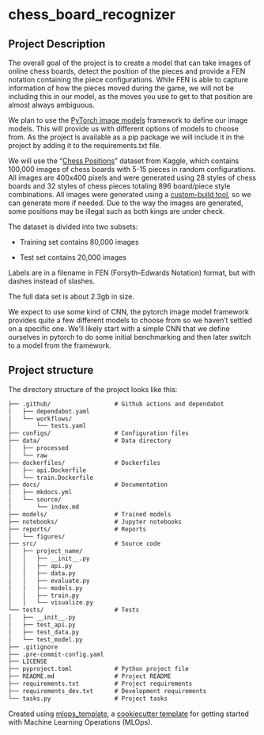 # chess_board_recognizer

## Project Description


The overall goal of the project is to create a model that can take images of online chess boards, detect the position of the pieces and provide a FEN notation containing the piece configurations. While FEN is able to capture information of how the pieces moved during the game, we will not be including this in our model, as the moves you use to get to that position are almost always ambiguous.


We plan to use the [PyTorch image models](https://github.com/huggingface/pytorch-image-models) framework to define our image models. This will provide us with different options of models to choose from. As the project is available as a pip package we will include it in the project by adding it to the requirements.txt file.


We will use the “[Chess Positions](https://www.kaggle.com/datasets/koryakinp/chess-positions)” dataset from Kaggle, which contains 100,000 images of chess boards with 5-15 pieces in random configurations. All images are 400x400 pixels and were generated using 28 styles of chess boards and 32 styles of chess pieces totaling 896 board/piece style combinations. All images were generated using a [custom-build tool](https://github.com/koryakinp/chess-generator), so we can generate more if needed. Due to the way the images are generated, some positions may be illegal such as both kings are under check.

The dataset is divided into two subsets:

- Training set contains 80,000 images

- Test set contains 20,000 images

Labels are in a filename in FEN (Forsyth–Edwards Notation) format, but with dashes instead of slashes.

The full data set is about 2.3gb in size.


We expect to use some kind of CNN, the pytorch image model framework provides quite a few different models to choose from so we haven’t settled on a specific one. We’ll likely start with a simple CNN that we define ourselves in pytorch to do some initial benchmarking and then later switch to a model from the framework.



## Project structure

The directory structure of the project looks like this:
```txt
├── .github/                  # Github actions and dependabot
│   ├── dependabot.yaml
│   └── workflows/
│       └── tests.yaml
├── configs/                  # Configuration files
├── data/                     # Data directory
│   ├── processed
│   └── raw
├── dockerfiles/              # Dockerfiles
│   ├── api.Dockerfile
│   └── train.Dockerfile
├── docs/                     # Documentation
│   ├── mkdocs.yml
│   └── source/
│       └── index.md
├── models/                   # Trained models
├── notebooks/                # Jupyter notebooks
├── reports/                  # Reports
│   └── figures/
├── src/                      # Source code
│   ├── project_name/
│   │   ├── __init__.py
│   │   ├── api.py
│   │   ├── data.py
│   │   ├── evaluate.py
│   │   ├── models.py
│   │   ├── train.py
│   │   └── visualize.py
└── tests/                    # Tests
│   ├── __init__.py
│   ├── test_api.py
│   ├── test_data.py
│   └── test_model.py
├── .gitignore
├── .pre-commit-config.yaml
├── LICENSE
├── pyproject.toml            # Python project file
├── README.md                 # Project README
├── requirements.txt          # Project requirements
├── requirements_dev.txt      # Development requirements
└── tasks.py                  # Project tasks
```


Created using [mlops_template](https://github.com/SkafteNicki/mlops_template),
a [cookiecutter template](https://github.com/cookiecutter/cookiecutter) for getting
started with Machine Learning Operations (MLOps).
